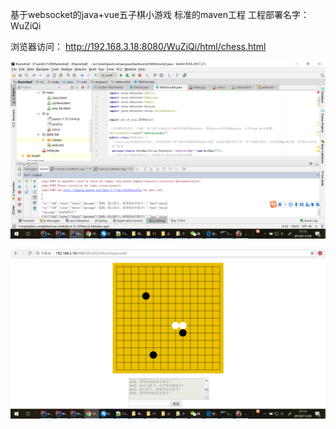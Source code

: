 基于websocket的java+vue五子棋小游戏
标准的maven工程
工程部署名字：WuZiQi

浏览器访问：
http://192.168.3.18:8080/WuZiQi/html/chess.html


![Image text](https://github.com/gaowenhui/wuziqi/blob/master/20181128171309.png)


![Image text](https://github.com/gaowenhui/wuziqi/blob/master/20181128171332.png)